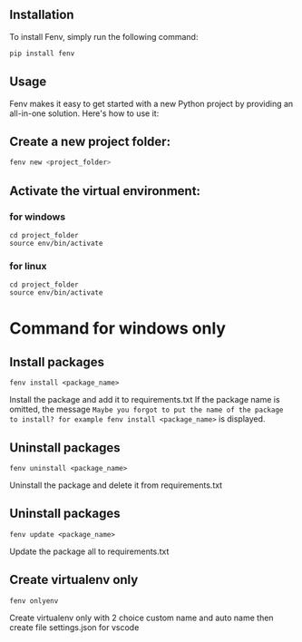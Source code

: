 ## Installation

To install Fenv, simply run the following command:

```sh
pip install fenv
```

## Usage

Fenv makes it easy to get started with a new Python project by providing an all-in-one solution. Here's how to use it:

## Create a new project folder:

```sh
fenv new <project_folder>
```

## Activate the virtual environment:

### for windows

```
cd project_folder
source env/bin/activate
```

### for linux

```
cd project_folder
source env/bin/activate
```

# Command for windows only

## Install packages

```
fenv install <package_name>
```

Install the package and add it to requirements.txt If the package name is omitted, the message `Maybe you forgot to put the name of the package to install? for example fenv install <package_name>` is displayed.

## Uninstall packages

```
fenv uninstall <package_name>
```

Uninstall the package and delete it from requirements.txt

## Uninstall packages

```
fenv update <package_name>
```

Update the package all to requirements.txt

## Create virtualenv only

```
fenv onlyenv
```

Create virtualenv only with 2 choice custom name and auto name then create file settings.json for vscode